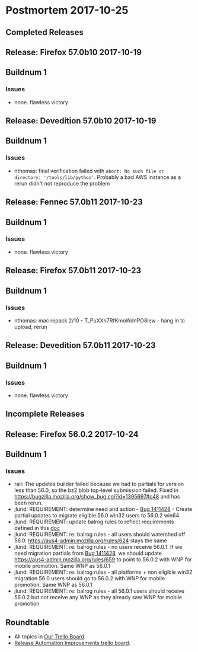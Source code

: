 # Postmortem 2017-10-25

## Completed Releases
## Release: Firefox 57.0b10 2017-10-19

## Buildnum 1
### Issues
- none. flawless victory


## Release: Devedition 57.0b10 2017-10-19

## Buildnum 1
### Issues
- nthomas: final verification failed with `abort: No such file or directory: '/tools/lib/python'`. Probably a bad AWS instance as a rerun didn't not reproduce the problem


## Release: Fennec 57.0b11 2017-10-23

## Buildnum 1
### Issues
- none. flawless victory


## Release: Firefox 57.0b11 2017-10-23

## Buildnum 1
### Issues
- nthomas: mac repack 2/10 - T_PuXXn7RfKmoWdnPO8lew - hang in tc upload, rerun


## Release: Devedition 57.0b11 2017-10-23

## Buildnum 1
### Issues
- none. flawless victory



## Incomplete Releases
## Release: Firefox 56.0.2 2017-10-24

## Buildnum 1
### Issues
- rail: The updates builder failed because we had to partials for version less than 56.0, so the bz2 blob top-level submission failed. Fixed in https://bugzilla.mozilla.org/show_bug.cgi?id=1395697#c48 and has been rerun.
- jlund: REQUIREMENT: determine need and action - [Bug 1411428](https://bugzil.la/1411428) - Create partial updates to migrate eligible 56.0 win32 users to 56.0.2 win64
- jlund: REQUIREMENT: update balrog rules to reflect requirements defined in this [doc](https://docs.google.com/document/d/1_b3SuHiMZn141jM_MHw9sclm8nkn_COrlbHF44NIWKY/edit\#heading\=h.g14w5uu682r0)
- jlund: REQUIREMENT: re: balrog rules - all users should watershed off 56.0. https://aus4-admin.mozilla.org/rules/624  stays the same
- jlund: REQUIREMENT: re: balrog rules - no users receive 56.0.1. If we need migration partials from [Bug 1411428](https://bugzil.la/1411428), we should update https://aus4-admin.mozilla.org/rules/659 to point to 56.0.2 with WNP for mobile promotion. Same WNP as 56.0.1
- jlund: REQUIREMENT: re: balrog rules - all platforms + non eligible win32 migration 56.0 users should go to 56.0.2 with WNP for mobile promotion. Same WNP as 56.0.1
- jlund: REQUIREMENT: re: balrog rules - all 56.0.1 users should receive 56.0.2 but *not* receive any WNP as they already saw WNP for mobile promotion



## Roundtable
- All topics in [Our Trello Board](https://trello.com/b/MXHaVRcP/release-promotion-meeting).
- [Release Automation Improvements trello board](https://trello.com/b/BqnBcfXX/release-automation-improvements).